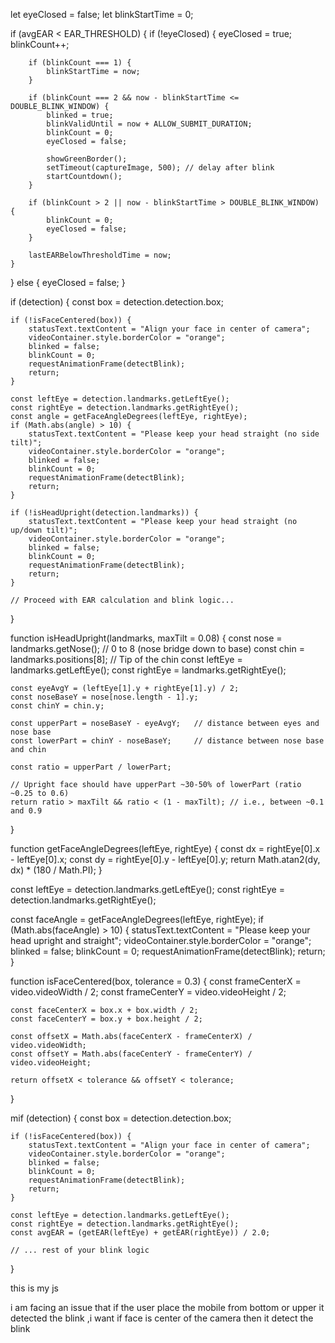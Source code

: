 let eyeClosed = false;
let blinkStartTime = 0;

if (avgEAR < EAR_THRESHOLD) {
    if (!eyeClosed) {
        eyeClosed = true;
        blinkCount++;

        if (blinkCount === 1) {
            blinkStartTime = now;
        }

        if (blinkCount === 2 && now - blinkStartTime <= DOUBLE_BLINK_WINDOW) {
            blinked = true;
            blinkValidUntil = now + ALLOW_SUBMIT_DURATION;
            blinkCount = 0;
            eyeClosed = false;

            showGreenBorder();
            setTimeout(captureImage, 500); // delay after blink
            startCountdown();
        }

        if (blinkCount > 2 || now - blinkStartTime > DOUBLE_BLINK_WINDOW) {
            blinkCount = 0;
            eyeClosed = false;
        }

        lastEARBelowThresholdTime = now;
    }
} else {
    eyeClosed = false;
}


<script>
    window.addEventListener("DOMContentLoaded", async () => {
        const video = document.getElementById("video");
        const canvas = document.getElementById("canvas");
        const capturedImage = document.getElementById("capturedImage");
        const EntryTypeInput = document.getElementById("EntryType");
        const statusText = document.getElementById("statusText");
        const videoContainer = document.getElementById("videoContainer");
        const punchInButton = document.getElementById("PunchIn");
        const punchOutButton = document.getElementById("PunchOut");

        if (punchInButton) punchInButton.style.display = "none";
        if (punchOutButton) punchOutButton.style.display = "none";

        let blinkCount = 0;
        let blinked = false;
        let blinkValidUntil = 0;
        let blinkCountdownInterval;

        const EAR_THRESHOLD = 0.26;
        const BLINK_GAP = 300;
        const DOUBLE_BLINK_WINDOW = 1500;
        const ALLOW_SUBMIT_DURATION = 10000;

        let lastEARBelowThresholdTime = 0;
        let firstBlinkTime = 0;

        const detectorOptions = new faceapi.TinyFaceDetectorOptions({ inputSize: 320, scoreThreshold: 0.5 });

        await Promise.all([
            faceapi.nets.tinyFaceDetector.loadFromUri('/AS/faceApi'),
            faceapi.nets.faceLandmark68Net.loadFromUri('/AS/faceApi')
        ]);
        console.log("Models loaded");
        startVideo();

        function startVideo() {
            navigator.mediaDevices.getUserMedia({
                video: { facingMode: "user", width: { ideal: 640 }, height: { ideal: 480 } }
            })
            .then(stream => {
                video.srcObject = stream;
                video.play();
                video.addEventListener("loadeddata", () => {
                    const checkReady = setInterval(() => {
                        if (video.videoWidth > 0 && video.videoHeight > 0) {
                            clearInterval(checkReady);
                            detectBlink();
                        }
                    }, 100);
                });
            })
            .catch(console.error);
        }

        function getEAR(eye) {
            const a = distance(eye[1], eye[5]);
            const b = distance(eye[2], eye[4]);
            const c = distance(eye[0], eye[3]);
            return (a + b) / (2.0 * c);
        }

        function distance(p1, p2) {
            return Math.hypot(p1.x - p2.x, p1.y - p2.y);
        }

        function getFaceAngleDegrees(leftEye, rightEye) {
            const dx = rightEye[0].x - leftEye[0].x;
            const dy = rightEye[0].y - leftEye[0].y;
            return Math.atan2(dy, dx) * (180 / Math.PI);
        }

        function isFaceCentered(box, tolerance = 0.25) {
            const frameCenterX = video.videoWidth / 2;
            const frameCenterY = video.videoHeight / 2;

            const faceCenterX = box.x + box.width / 2;
            const faceCenterY = box.y + box.height / 2;

            const offsetX = Math.abs(faceCenterX - frameCenterX) / video.videoWidth;
            const offsetY = Math.abs(faceCenterY - frameCenterY) / video.videoHeight;

            return offsetX < tolerance && offsetY < tolerance;
        }

        function isHeadUpright(landmarks, maxTilt = 0.08) {
            const nose = landmarks.getNose();
            const chin = landmarks.positions[8];
            const leftEye = landmarks.getLeftEye();
            const rightEye = landmarks.getRightEye();

            const eyeAvgY = (leftEye[1].y + rightEye[1].y) / 2;
            const noseBaseY = nose[nose.length - 1].y;
            const chinY = chin.y;

            const upperPart = noseBaseY - eyeAvgY;
            const lowerPart = chinY - noseBaseY;

            const ratio = upperPart / lowerPart;
            return ratio > maxTilt && ratio < (1 - maxTilt); // typically between 0.2 and 0.8
        }

        function isFaceTooSmall(box, minHeightRatio = 0.2) {
            return (box.height / video.videoHeight) < minHeightRatio;
        }

        async function detectBlink() {
            const now = Date.now();

            if (blinked && now < blinkValidUntil) {
                requestAnimationFrame(detectBlink);
                return;
            }

            const detection = await faceapi.detectSingleFace(video, detectorOptions).withFaceLandmarks();

            if (detection) {
                const box = detection.detection.box;

                if (isFaceTooSmall(box)) {
                    statusText.textContent = "Move closer to the camera";
                    videoContainer.style.borderColor = "orange";
                    blinked = false;
                    blinkCount = 0;
                    requestAnimationFrame(detectBlink);
                    return;
                }

                if (!isFaceCentered(box)) {
                    statusText.textContent = "Align your face in center of camera";
                    videoContainer.style.borderColor = "orange";
                    blinked = false;
                    blinkCount = 0;
                    requestAnimationFrame(detectBlink);
                    return;
                }

                const landmarks = detection.landmarks;
                const leftEye = landmarks.getLeftEye();
                const rightEye = landmarks.getRightEye();

                const angle = getFaceAngleDegrees(leftEye, rightEye);
                if (Math.abs(angle) > 10) {
                    statusText.textContent = "Keep your head straight (no side tilt)";
                    videoContainer.style.borderColor = "orange";
                    blinked = false;
                    blinkCount = 0;
                    requestAnimationFrame(detectBlink);
                    return;
                }

                if (!isHeadUpright(landmarks)) {
                    statusText.textContent = "Keep your head straight (no up/down tilt)";
                    videoContainer.style.borderColor = "orange";
                    blinked = false;
                    blinkCount = 0;
                    requestAnimationFrame(detectBlink);
                    return;
                }

                const avgEAR = (getEAR(leftEye) + getEAR(rightEye)) / 2.0;

                if (avgEAR < EAR_THRESHOLD) {
                    if (now - lastEARBelowThresholdTime > BLINK_GAP) {
                        blinkCount++;

                        if (blinkCount === 1) {
                            firstBlinkTime = now;
                        }

                        if (blinkCount === 2 && now - firstBlinkTime <= DOUBLE_BLINK_WINDOW) {
                            blinked = true;
                            blinkValidUntil = now + ALLOW_SUBMIT_DURATION;
                            blinkCount = 0;
                            showGreenBorder();
                            setTimeout(captureImage, 500); // allow eyes to reopen
                            startCountdown();
                        } else if (blinkCount > 2 || now - firstBlinkTime > DOUBLE_BLINK_WINDOW) {
                            blinkCount = 0;
                        }

                        lastEARBelowThresholdTime = now;
                    }
                }

                if (!blinked) {
                    statusText.textContent = "Please double blink to verify liveness";
                    videoContainer.style.borderColor = "red";
                }
            } else {
                statusText.textContent = "No face detected";
                videoContainer.style.borderColor = "gray";
                blinked = false;
                blinkCount = 0;
            }

            requestAnimationFrame(detectBlink);
        }

        function showGreenBorder() {
            videoContainer.style.borderColor = "limegreen";
        }

        function captureImage() {
            const context = canvas.getContext("2d");
            canvas.width = video.videoWidth;
            canvas.height = video.videoHeight;

            context.translate(canvas.width, 0);
            context.scale(-1, 1); // un-mirror
            context.drawImage(video, 0, 0, canvas.width, canvas.height);

            const imageData = canvas.toDataURL("image/jpeg");
            capturedImage.src = imageData;
            capturedImage.style.display = "block";
            video.style.display = "none";

            if (punchInButton) punchInButton.style.display = "inline-block";
            if (punchOutButton) punchOutButton.style.display = "inline-block";
        }

        function startCountdown() {
            let remaining = ALLOW_SUBMIT_DURATION / 1000;
            statusText.textContent = `Double blink detected! You can proceed. (${remaining}s)`;

            clearInterval(blinkCountdownInterval);
            blinkCountdownInterval = setInterval(() => {
                remaining--;
                if (remaining > 0) {
                    statusText.textContent = `You can proceed. (${remaining}s)`;
                } else {
                    clearInterval(blinkCountdownInterval);
                    blinked = false;
                    videoContainer.style.borderColor = "red";
                    statusText.textContent = "Please double blink to verify liveness";

                    video.style.display = "block";
                    capturedImage.style.display = "none";
                    if (punchInButton) punchInButton.style.display = "none";
                    if (punchOutButton) punchOutButton.style.display = "none";
                }
            }, 1000);
        }

        window.captureImageAndSubmit = function (entryType) {
            if (!blinked || Date.now() > blinkValidUntil) {
                videoContainer.style.borderColor = "red";
                statusText.textContent = "Double blink required before submitting";
                Swal.fire({
                    title: "Liveness Check Failed",
                    text: "Please double blink to verify you're not using a static image.",
                    icon: "warning"
                });
                return;
            }

            blinked = false;
            clearInterval(blinkCountdownInterval);
            statusText.textContent = "";
            videoContainer.style.borderColor = "transparent";

            EntryTypeInput.value = entryType;
            const imageData = capturedImage.src;

            Swal.fire({
                title: "Verifying Face...",
                allowOutsideClick: false,
                showConfirmButton: false,
                didOpen: () => Swal.showLoading()
            });

            fetch("/AS/Geo/AttendanceData", {
                method: "POST",
                headers: { "Content-Type": "application/json" },
                body: JSON.stringify({ Type: entryType, ImageData: imageData })
            })
            .then(res => res.json())
            .then(data => {
                const now = new Date().toLocaleString();
                if (data.success) {
                    Swal.fire({
                        title: "Face Matched!",
                        text: `Attendance Recorded.\nDate & Time: ${now}`,
                        icon: "success",
                        timer: 3000,
                        showConfirmButton: false
                    }).then(() => location.reload());
                } else {
                    Swal.fire({
                        title: "Face Not Recognized.",
                        text: `Click the button again to retry.\nDate & Time: ${now}`,
                        icon: "error"
                    }).then(() => {
                        video.style.display = "block";
                        capturedImage.style.display = "none";
                        if (punchInButton) punchInButton.style.display = "none";
                        if (punchOutButton) punchOutButton.style.display = "none";
                    });
                }
            })
            .catch(error => {
                console.error("Error:", error);
                Swal.fire("Error!", "An error occurred while processing your request.", "error");
            });
        };
    });
</script>





if (detection) {
    const box = detection.detection.box;

    if (!isFaceCentered(box)) {
        statusText.textContent = "Align your face in center of camera";
        videoContainer.style.borderColor = "orange";
        blinked = false;
        blinkCount = 0;
        requestAnimationFrame(detectBlink);
        return;
    }

    const leftEye = detection.landmarks.getLeftEye();
    const rightEye = detection.landmarks.getRightEye();
    const angle = getFaceAngleDegrees(leftEye, rightEye);
    if (Math.abs(angle) > 10) {
        statusText.textContent = "Please keep your head straight (no side tilt)";
        videoContainer.style.borderColor = "orange";
        blinked = false;
        blinkCount = 0;
        requestAnimationFrame(detectBlink);
        return;
    }

    if (!isHeadUpright(detection.landmarks)) {
        statusText.textContent = "Please keep your head straight (no up/down tilt)";
        videoContainer.style.borderColor = "orange";
        blinked = false;
        blinkCount = 0;
        requestAnimationFrame(detectBlink);
        return;
    }

    // Proceed with EAR calculation and blink logic...
}

function isHeadUpright(landmarks, maxTilt = 0.08) {
    const nose = landmarks.getNose();      // 0 to 8 (nose bridge down to base)
    const chin = landmarks.positions[8];   // Tip of the chin
    const leftEye = landmarks.getLeftEye();
    const rightEye = landmarks.getRightEye();

    const eyeAvgY = (leftEye[1].y + rightEye[1].y) / 2;
    const noseBaseY = nose[nose.length - 1].y;
    const chinY = chin.y;

    const upperPart = noseBaseY - eyeAvgY;   // distance between eyes and nose base
    const lowerPart = chinY - noseBaseY;     // distance between nose base and chin

    const ratio = upperPart / lowerPart;

    // Upright face should have upperPart ~30-50% of lowerPart (ratio ~0.25 to 0.6)
    return ratio > maxTilt && ratio < (1 - maxTilt); // i.e., between ~0.1 and 0.9
}




function getFaceAngleDegrees(leftEye, rightEye) {
    const dx = rightEye[0].x - leftEye[0].x;
    const dy = rightEye[0].y - leftEye[0].y;
    return Math.atan2(dy, dx) * (180 / Math.PI);
}

const leftEye = detection.landmarks.getLeftEye();
const rightEye = detection.landmarks.getRightEye();

const faceAngle = getFaceAngleDegrees(leftEye, rightEye);
if (Math.abs(faceAngle) > 10) {
    statusText.textContent = "Please keep your head upright and straight";
    videoContainer.style.borderColor = "orange";
    blinked = false;
    blinkCount = 0;
    requestAnimationFrame(detectBlink);
    return;
}




function isFaceCentered(box, tolerance = 0.3) {
    const frameCenterX = video.videoWidth / 2;
    const frameCenterY = video.videoHeight / 2;

    const faceCenterX = box.x + box.width / 2;
    const faceCenterY = box.y + box.height / 2;

    const offsetX = Math.abs(faceCenterX - frameCenterX) / video.videoWidth;
    const offsetY = Math.abs(faceCenterY - frameCenterY) / video.videoHeight;

    return offsetX < tolerance && offsetY < tolerance;
}






mif (detection) {
    const box = detection.detection.box;

    if (!isFaceCentered(box)) {
        statusText.textContent = "Align your face in center of camera";
        videoContainer.style.borderColor = "orange";
        blinked = false;
        blinkCount = 0;
        requestAnimationFrame(detectBlink);
        return;
    }

    const leftEye = detection.landmarks.getLeftEye();
    const rightEye = detection.landmarks.getRightEye();
    const avgEAR = (getEAR(leftEye) + getEAR(rightEye)) / 2.0;

    // ... rest of your blink logic
}



this is my js 
<script>
    window.addEventListener("DOMContentLoaded", async () => {
        const video = document.getElementById("video");
        const canvas = document.getElementById("canvas");
        const capturedImage = document.getElementById("capturedImage");
        const EntryTypeInput = document.getElementById("EntryType");
        const statusText = document.getElementById("statusText");
        const videoContainer = document.getElementById("videoContainer");
        const punchInButton = document.getElementById("PunchIn");
        const punchOutButton = document.getElementById("PunchOut");

        
        if (punchInButton) punchInButton.style.display = "none";
        if (punchOutButton) punchOutButton.style.display = "none";

        let blinkCount = 0;
        let blinked = false;
        let blinkValidUntil = 0;
        let blinkCountdownInterval;

        const EAR_THRESHOLD = 0.26;
        const BLINK_GAP = 300;
        const DOUBLE_BLINK_WINDOW = 1500;
        const ALLOW_SUBMIT_DURATION = 10000;

        let lastEARBelowThresholdTime = 0;
        let firstBlinkTime = 0;

        const detectorOptions = new faceapi.TinyFaceDetectorOptions({ inputSize: 320, scoreThreshold: 0.5 });

        await Promise.all([
            faceapi.nets.tinyFaceDetector.loadFromUri('/AS/faceApi'),
            faceapi.nets.faceLandmark68Net.loadFromUri('/AS/faceApi')
        ]);
        console.log("Models loaded");
        startVideo();

        function startVideo() {
            navigator.mediaDevices.getUserMedia({
                video: { facingMode: "user", width: { ideal: 640 }, height: { ideal: 480 } }
            })
                .then(stream => {
                    video.srcObject = stream;
                    video.play();
                    video.addEventListener("loadeddata", () => {
                        const checkReady = setInterval(() => {
                            if (video.videoWidth > 0 && video.videoHeight > 0) {
                                clearInterval(checkReady);
                                detectBlink();
                            }
                        }, 100);
                    });
                })
                .catch(console.error);
        }

        function getEAR(eye) {
            const a = distance(eye[1], eye[5]);
            const b = distance(eye[2], eye[4]);
            const c = distance(eye[0], eye[3]);
            return (a + b) / (2.0 * c);
        }

        function distance(p1, p2) {
            return Math.hypot(p1.x - p2.x, p1.y - p2.y);
        }

        async function detectBlink() {
            const now = Date.now();

            if (blinked && now < blinkValidUntil) {
                requestAnimationFrame(detectBlink);
                return;
            }

            const detection = await faceapi.detectSingleFace(video, detectorOptions).withFaceLandmarks();

            if (detection) {
                const leftEye = detection.landmarks.getLeftEye();
                const rightEye = detection.landmarks.getRightEye();
                const avgEAR = (getEAR(leftEye) + getEAR(rightEye)) / 2.0;

                if (avgEAR < EAR_THRESHOLD) {
                    if (now - lastEARBelowThresholdTime > BLINK_GAP) {
                        blinkCount++;

                        if (blinkCount === 1) {
                            firstBlinkTime = now;
                        }

                        if (blinkCount === 2 && now - firstBlinkTime <= DOUBLE_BLINK_WINDOW) {
                            blinked = true;
                            blinkValidUntil = now + ALLOW_SUBMIT_DURATION;
                            blinkCount = 0;
                            showGreenBorder();
                            setTimeout(captureImage, 500); 
                            startCountdown();
                        } else if (blinkCount > 2 || now - firstBlinkTime > DOUBLE_BLINK_WINDOW) {
                            blinkCount = 0;
                        }

                        lastEARBelowThresholdTime = now;
                    }
                }

                if (!blinked) {
                    statusText.textContent = "Please double blink to verify liveness";
                    videoContainer.style.borderColor = "red";
                }
            } else {
                statusText.textContent = "No face detected";
                videoContainer.style.borderColor = "gray";
                blinked = false;
                blinkCount = 0;
            }

            requestAnimationFrame(detectBlink);
        }

        function showGreenBorder() {
            videoContainer.style.borderColor = "limegreen";
        }

        function captureImage() {
            const context = canvas.getContext("2d");
            canvas.width = video.videoWidth;
            canvas.height = video.videoHeight;

           
            context.translate(canvas.width, 0);
            context.scale(-1, 1);

            context.drawImage(video, 0, 0, canvas.width, canvas.height);

            const imageData = canvas.toDataURL("image/jpeg");
            capturedImage.src = imageData;
            capturedImage.style.display = "block";
            video.style.display = "none";

            
            if (punchInButton) punchInButton.style.display = "inline-block";
            if (punchOutButton) punchOutButton.style.display = "inline-block";
        }

        function startCountdown() {
            let remaining = ALLOW_SUBMIT_DURATION / 1000;
            statusText.textContent = `Double blink detected! You can proceed. (${remaining}s)`;

            clearInterval(blinkCountdownInterval);
            blinkCountdownInterval = setInterval(() => {
                remaining--;
                if (remaining > 0) {
                    statusText.textContent = `You can proceed. (${remaining}s)`;
                } else {
                    clearInterval(blinkCountdownInterval);
                    blinked = false;
                    videoContainer.style.borderColor = "red";
                    statusText.textContent = "Please double blink to verify liveness";

                   
                    video.style.display = "block";
                    capturedImage.style.display = "none";

                    if (punchInButton) punchInButton.style.display = "none";
                    if (punchOutButton) punchOutButton.style.display = "none";
                }
            }, 1000);
        }

        window.captureImageAndSubmit = function (entryType) {
            if (!blinked || Date.now() > blinkValidUntil) {
                videoContainer.style.borderColor = "red";
                statusText.textContent = "Double blink required before submitting";
                Swal.fire({
                    title: "Liveness Check Failed",
                    text: "Please double blink to verify you're not using a static image.",
                    icon: "warning"
                });
                return;
            }

            blinked = false;
            clearInterval(blinkCountdownInterval);
            statusText.textContent = "";
            videoContainer.style.borderColor = "transparent";

            EntryTypeInput.value = entryType;

            const imageData = capturedImage.src;

            Swal.fire({
                title: "Verifying Face...",
                allowOutsideClick: false,
                showConfirmButton: false,
                didOpen: () => Swal.showLoading()
            });

            fetch("/AS/Geo/AttendanceData", {
                method: "POST",
                headers: { "Content-Type": "application/json" },
                body: JSON.stringify({ Type: entryType, ImageData: imageData })
            })
                .then(res => res.json())
                .then(data => {
                    const now = new Date().toLocaleString();
                    if (data.success) {
                        
                        triggerHapticFeedback("success");
                        Swal.fire({
                            title: "Face Matched!",
                            text: `Attendance Recorded.\nDate & Time: ${now}`,
                            icon: "success",
                            timer: 3000,
                            showConfirmButton: false
                        }).then(() => location.reload());
                    } else {
                      
                        triggerHapticFeedback("error");
                        Swal.fire({
                            title: "Face Not Recognized.",
                            text: `Click the button again to retry.\nDate & Time: ${now}`,
                            icon: "error"
                        }).then(() => {
                            blinked = false;
                            clearInterval(blinkCountdownInterval);
                            statusText.textContent = "";
                            videoContainer.style.borderColor = "transparent";
                            video.style.display = "block";
                            capturedImage.style.display = "none";
                            if (punchInButton) punchInButton.style.display = "none";
                            if (punchOutButton) punchOutButton.style.display = "none";
                        });
                    }
                })
                .catch(error => {
                    console.error("Error:", error);
                    triggerHapticFeedback("error");
                    Swal.fire("Error!", "An error occurred while processing your request.", "error");
                });
        };

        function triggerHapticFeedback(type) {
            if ("vibrate" in navigator) {
                navigator.vibrate(type === "success" ? 100 : [200, 100, 200]);
            }
        }
    });
</script>


i am facing an issue that if the user place the mobile from bottom or upper it detected the blink ,i want if face is center of the camera then it detect the blink
